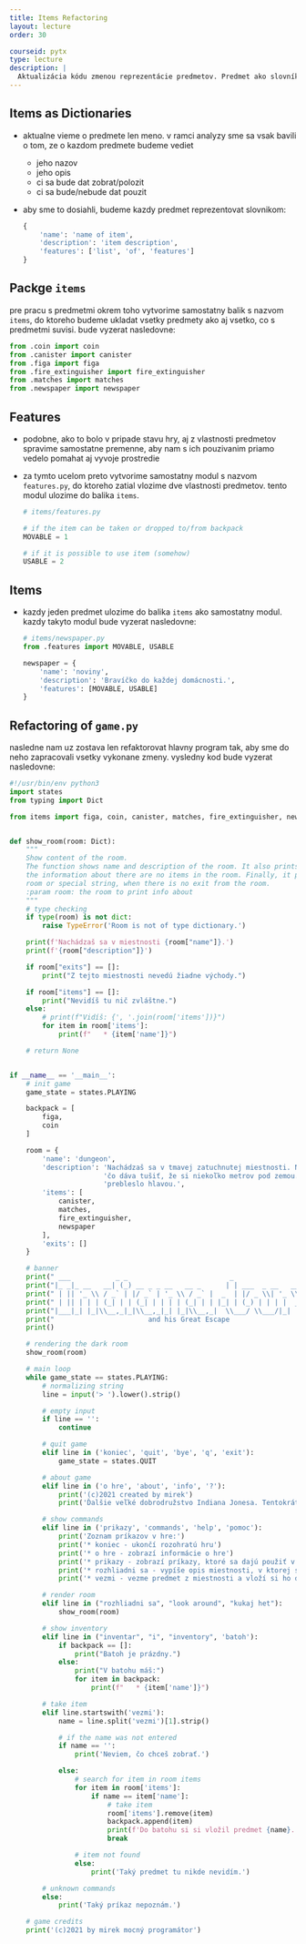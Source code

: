 ```yaml
---
title: Items Refactoring
layout: lecture 
order: 30

courseid: pytx
type: lecture
description: |
  Aktualizácia kódu zmenou reprezentácie predmetov. Predmet ako slovník, balik predmetov, reorganizácia projektu.
---
```


## Items as Dictionaries

* aktualne vieme o predmete len meno. v ramci analyzy sme sa vsak bavili o tom, ze o kazdom predmete budeme vediet 

  * jeho nazov
  * jeho opis
  * ci sa bude dat zobrat/polozit
  * ci sa bude/nebude dat pouzit

* aby sme to dosiahli, budeme kazdy predmet reprezentovat slovnikom:

  ```python
  {
      'name': 'name of item',
      'description': 'item description',
      'features': ['list', 'of', 'features']
  }
  ```

## Packge `items`

pre pracu s predmetmi okrem toho vytvorime samostatny balik s nazvom `items`, do ktoreho budeme ukladat vsetky predmety ako aj vsetko, co s predmetmi suvisi. bude vyzerat nasledovne:

```python
from .coin import coin
from .canister import canister
from .figa import figa
from .fire_extinguisher import fire_extinguisher
from .matches import matches
from .newspaper import newspaper
```

## Features

* podobne, ako to bolo v pripade stavu hry, aj z vlastnosti predmetov spravime samostatne premenne, aby nam s ich pouzivanim priamo vedelo pomahat aj vyvoje prostredie

* za tymto ucelom preto vytvorime samostatny modul s nazvom `features.py`, do ktoreho zatial vlozime dve vlastnosti predmetov. tento modul ulozime do balika `items`.

  ```python
  # items/features.py
  
  # if the item can be taken or dropped to/from backpack
  MOVABLE = 1
  
  # if it is possible to use item (somehow)
  USABLE = 2
  ```

## Items

* kazdy jeden predmet ulozime do balika `items` ako samostatny modul. kazdy takyto modul bude vyzerat nasledovne:

  ```python
  # items/newspaper.py
  from .features import MOVABLE, USABLE
  
  newspaper = {
      'name': 'noviny',
      'description': 'Bravíčko do každej domácnosti.',
      'features': [MOVABLE, USABLE]
  }
  ```

## Refactoring of `game.py`

nasledne nam uz zostava len refaktorovat hlavny program tak, aby sme do neho zapracovali vsetky vykonane zmeny. vysledny kod bude vyzerat nasledovne:

```python
#!/usr/bin/env python3
import states
from typing import Dict

from items import figa, coin, canister, matches, fire_extinguisher, newspaper


def show_room(room: Dict):
    """
    Show content of the room.
    The function shows name and description of the room. It also prints the list of items, which are in the room, or
    the information about there are no items in the room. Finally, it prints out also list of available exits from the
    room or special string, when there is no exit from the room.
    :param room: the room to print info about
    """
    # type checking
    if type(room) is not dict:
        raise TypeError('Room is not of type dictionary.')

    print(f'Nachádzaš sa v miestnosti {room["name"]}.')
    print(f'{room["description"]}')

    if room["exits"] == []:
        print("Z tejto miestnosti nevedú žiadne východy.")

    if room["items"] == []:
        print("Nevidíš tu nič zvláštne.")
    else:
        # print(f"Vidíš: {', '.join(room['items'])}")
        for item in room['items']:
            print(f"   * {item['name']}")

    # return None


if __name__ == '__main__':
    # init game
    game_state = states.PLAYING

    backpack = [
        figa,
        coin
    ]

    room = {
        'name': 'dungeon',
        'description': 'Nachádzaš sa v tmavej zatuchnutej miestnosti. Na kamenných stenách sa nenachádza žiadne okno, '
                       'čo dáva tušiť, že si niekoľko metrov pod zemou. Žeby košický hrad? Aj to je možné, ti '
                       'prebleslo hlavou.',
        'items': [
            canister,
            matches,
            fire_extinguisher,
            newspaper
        ],
        'exits': []
    }

    # banner
    print(" ___           _ _                         _                       ")
    print("|_ _|_ __   __| (_) __ _ _ __   __ _      | | ___  _ __   ___  ___ ")
    print(" | || '_ \\ / _` | |/ _` | '_ \\ / _` |  _  | |/ _ \\| '_ \\ / _ \\/ __|")
    print(" | || | | | (_| | | (_| | | | | (_| | | |_| | (_) | | | |  __/\\__ \\")
    print("|___|_| |_|\\__,_|_|\\__,_|_| |_|\\__,_|  \\___/ \\___/|_| |_|\\___||___/")
    print("                       and his Great Escape                        ")
    print()

    # rendering the dark room
    show_room(room)

    # main loop
    while game_state == states.PLAYING:
        # normalizing string
        line = input('> ').lower().strip()

        # empty input
        if line == '':
            continue

        # quit game
        elif line in ('koniec', 'quit', 'bye', 'q', 'exit'):
            game_state = states.QUIT

        # about game
        elif line in ('o hre', 'about', 'info', '?'):
            print('(c)2021 created by mirek')
            print('Ďalšie veľké dobrodružstvo Indiana Jonesa. Tentokrát zápasí s jazykom Python v tmavej miestnosti.')

        # show commands
        elif line in ('prikazy', 'commands', 'help', 'pomoc'):
            print('Zoznam príkazov v hre:')
            print('* koniec - ukončí rozohratú hru')
            print('* o hre - zobrazí informácie o hre')
            print('* prikazy - zobrazí príkazy, ktoré sa dajú použiť v hre')
            print('* rozhliadni sa - vypíše opis miestnosti, v ktorej sa hráč práve nachádza')
            print('* vezmi - vezme predmet z miestnosti a vloží si ho do batohu')

        # render room
        elif line in ("rozhliadni sa", "look around", "kukaj het"):
            show_room(room)

        # show inventory
        elif line in ("inventar", "i", "inventory", 'batoh'):
            if backpack == []:
                print("Batoh je prázdny.")
            else:
                print("V batohu máš:")
                for item in backpack:
                    print(f"   * {item['name']}")

        # take item
        elif line.startswith('vezmi'):
            name = line.split('vezmi')[1].strip()

            # if the name was not entered
            if name == '':
                print('Neviem, čo chceš zobrať.')

            else:
                # search for item in room items
                for item in room['items']:
                    if name == item['name']:
                        # take item
                        room['items'].remove(item)
                        backpack.append(item)
                        print(f'Do batohu si si vložil predmet {name}.')
                        break

                # item not found
                else:
                    print('Taký predmet tu nikde nevidím.')

        # unknown commands
        else:
            print('Taký príkaz nepoznám.')

    # game credits
    print('(c)2021 by mirek mocný programátor')

```